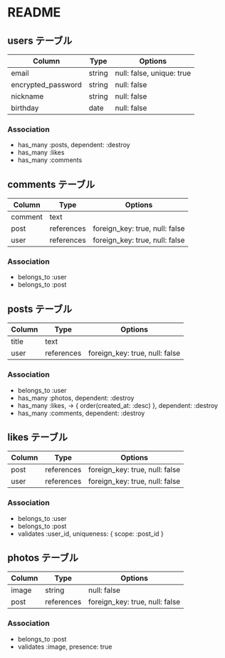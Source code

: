 # README

## users テーブル

| Column             | Type    | Options                   |
| ----------         | ------  | -----------               |
| email              | string  | null: false, unique: true |
| encrypted_password | string  | null: false               |
| nickname           | string  | null: false               |
| birthday           | date    | null: false               |  

### Association

- has_many :posts, dependent: :destroy
- has_many :likes
- has_many :comments


## comments テーブル

| Column             | Type       | Options                        |
| ----------         | ------     | -----------                    |
| comment            | text       |                                |
| post               | references | foreign_key: true, null: false |
| user               | references | foreign_key: true, null: false |

### Association

- belongs_to :user
- belongs_to :post


## posts テーブル

| Column             | Type       | Options                        |
| ----------         | ------     | -----------                    |
| title              | text       |                                |
| user               | references | foreign_key: true, null: false |

### Association

- belongs_to :user
- has_many :photos, dependent: :destroy
- has_many :likes, -> { order(created_at: :desc) }, dependent: :destroy
- has_many :comments, dependent: :destroy


## likes テーブル

| Column             | Type       | Options                        |
| ----------         | ------     | -----------                    |
| post               | references | foreign_key: true, null: false |
| user               | references | foreign_key: true, null: false |

### Association

- belongs_to :user
- belongs_to :post
- validates :user_id, uniqueness: { scope: :post_id }


## photos テーブル

| Column             | Type       | Options                        |
| ----------         | ------     | -----------                    |
| image              | string     | null: false                    |
| post               | references | foreign_key: true, null: false |

### Association

- belongs_to :post
- validates :image, presence: true


